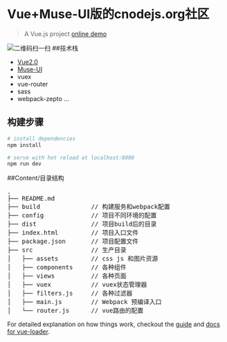 # Vue+Muse-UI版的cnodejs.org社区

> A Vue.js project [online demo](https://mov1er.github.io/cnode-page/)

![二维码扫一扫](https://i1.hoopchina.com.cn/blogfile/201702/09/BbsImg148662896862521_220x219big.png)
##技术栈

- [Vue2.0](https://github.com/vuejs/vuex)
- [Muse-UI](https://github.com/museui/muse-ui)
- vuex
- vue-router
- sass
- webpack-zepto ...


## 构建步骤

``` bash
# install dependencies
npm install

# serve with hot reload at localhost:8080
npm run dev

```


##Content/目录结构
<pre>
.
├── README.md           
├── build              // 构建服务和webpack配置
├── config             // 项目不同环境的配置
├── dist               // 项目build后的目录
├── index.html         // 项目入口文件
├── package.json       // 项目配置文件
├── src                // 生产目录
│   ├── assets         // css js 和图片资源
│   ├── components     // 各种组件
│   ├── views          // 各种页面
│   ├── vuex           // vuex状态管理器
│   ├── filters.js     // 各种过滤器
│   ├── main.js        // Webpack 预编译入口
│   └── router.js      // vue路由的配置
</pre>


For detailed explanation on how things work, checkout the [guide](http://vuejs-templates.github.io/webpack/) and [docs for vue-loader](http://vuejs.github.io/vue-loader).
